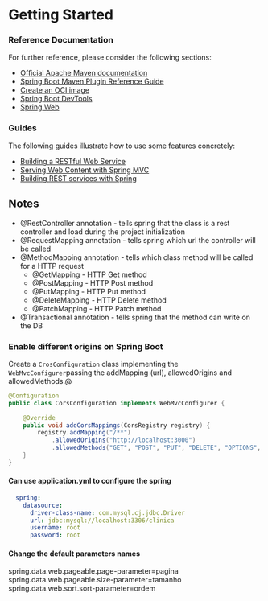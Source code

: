 # Getting Started

### Reference Documentation
For further reference, please consider the following sections:

* [Official Apache Maven documentation](https://maven.apache.org/guides/index.html)
* [Spring Boot Maven Plugin Reference Guide](https://docs.spring.io/spring-boot/docs/3.0.5/maven-plugin/reference/html/)
* [Create an OCI image](https://docs.spring.io/spring-boot/docs/3.0.5/maven-plugin/reference/html/#build-image)
* [Spring Boot DevTools](https://docs.spring.io/spring-boot/docs/3.0.5/reference/htmlsingle/#using.devtools)
* [Spring Web](https://docs.spring.io/spring-boot/docs/3.0.5/reference/htmlsingle/#web)

### Guides
The following guides illustrate how to use some features concretely:

* [Building a RESTful Web Service](https://spring.io/guides/gs/rest-service/)
* [Serving Web Content with Spring MVC](https://spring.io/guides/gs/serving-web-content/)
* [Building REST services with Spring](https://spring.io/guides/tutorials/rest/)

## Notes
- @RestController annotation - tells spring that the class is a rest controller and load during the project initialization 
- @RequestMapping annotation - tells spring which url the controller will be called
- @MethodMapping annotation - tells which class method will be called for a HTTP request
  - @GetMapping - HTTP Get method
  - @PostMapping - HTTP Post method
  - @PutMapping - HTTP Put method
  - @DeleteMapping - HTTP Delete method
  - @PatchMapping - HTTP Patch method
- @Transactional annotation - tells spring that the method can write on the DB 


### Enable different origins on Spring Boot
Create a `CrosConfiguration` class implementing the `WebMvcConfigurer`passing the addMapping (url), allowedOrigins and allowedMethods.@
```Java
@Configuration
public class CorsConfiguration implements WebMvcConfigurer {

    @Override
    public void addCorsMappings(CorsRegistry registry) {
        registry.addMapping("/**")
            .allowedOrigins("http://localhost:3000")
            .allowedMethods("GET", "POST", "PUT", "DELETE", "OPTIONS", "HEAD", "TRACE", "CONNECT");
    }
}
```
#### Can use application.yml to configure the spring
```yml
  spring:
    datasource:
      driver-class-name: com.mysql.cj.jdbc.Driver
      url: jdbc:mysql://localhost:3306/clinica
      username: root
      password: root

```
#### Change the default parameters names
spring.data.web.pageable.page-parameter=pagina<br>
spring.data.web.pageable.size-parameter=tamanho<br>
spring.data.web.sort.sort-parameter=ordem